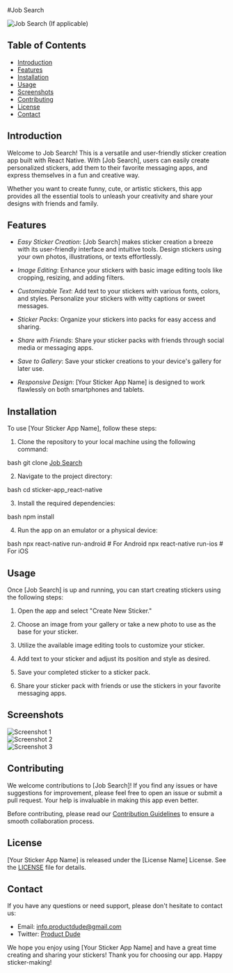 #Job Search

![Job Search](link-to-your-logo.png) (If applicable)

## Table of Contents

- [Introduction](#introduction)
- [Features](#features)
- [Installation](#installation)
- [Usage](#usage)
- [Screenshots](#screenshots)
- [Contributing](#contributing)
- [License](#license)
- [Contact](#contact)

## Introduction

Welcome to Job Search! This is a versatile and user-friendly sticker creation app built with React Native. With [Job Search], users can easily create personalized stickers, add them to their favorite messaging apps, and express themselves in a fun and creative way.

Whether you want to create funny, cute, or artistic stickers, this app provides all the essential tools to unleash your creativity and share your designs with friends and family.

## Features

- *Easy Sticker Creation*: [Job Search] makes sticker creation a breeze with its user-friendly interface and intuitive tools. Design stickers using your own photos, illustrations, or texts effortlessly.

- *Image Editing*: Enhance your stickers with basic image editing tools like cropping, resizing, and adding filters.

- *Customizable Text*: Add text to your stickers with various fonts, colors, and styles. Personalize your stickers with witty captions or sweet messages.

- *Sticker Packs*: Organize your stickers into packs for easy access and sharing.

- *Share with Friends*: Share your sticker packs with friends through social media or messaging apps.

- *Save to Gallery*: Save your sticker creations to your device's gallery for later use.

- *Responsive Design*: [Your Sticker App Name] is designed to work flawlessly on both smartphones and tablets.

## Installation

To use [Your Sticker App Name], follow these steps:

1. Clone the repository to your local machine using the following command:

bash
git clone [Job Search](https://github.com/Iysah/job-search-app-reactnative.git)


2. Navigate to the project directory:

bash
cd sticker-app_react-native


3. Install the required dependencies:

bash
npm install


4. Run the app on an emulator or a physical device:

bash
npx react-native run-android  # For Android
npx react-native run-ios      # For iOS


## Usage

Once [Job Search] is up and running, you can start creating stickers using the following steps:

1. Open the app and select "Create New Sticker."

2. Choose an image from your gallery or take a new photo to use as the base for your sticker.

3. Utilize the available image editing tools to customize your sticker.

4. Add text to your sticker and adjust its position and style as desired.

5. Save your completed sticker to a sticker pack.

6. Share your sticker pack with friends or use the stickers in your favorite messaging apps.

## Screenshots

![Screenshot 1](screenshot1.png)  
![Screenshot 2](screenshot2.png)  
![Screenshot 3](screenshot3.png)  

## Contributing

We welcome contributions to [Job Search]! If you find any issues or have suggestions for improvement, please feel free to open an issue or submit a pull request. Your help is invaluable in making this app even better.

Before contributing, please read our [Contribution Guidelines](CONTRIBUTING.md) to ensure a smooth collaboration process.

## License

[Your Sticker App Name] is released under the [License Name] License. See the [LICENSE](LICENSE) file for details.

## Contact

If you have any questions or need support, please don't hesitate to contact us:

- Email: info.productdude@gmail.com
- Twitter: [Product Dude]([https://twitter.com/yusufiysah](https://twitter.com/d_product_dude))

We hope you enjoy using [Your Sticker App Name] and have a great time creating and sharing your stickers! Thank you for choosing our app. Happy sticker-making!
